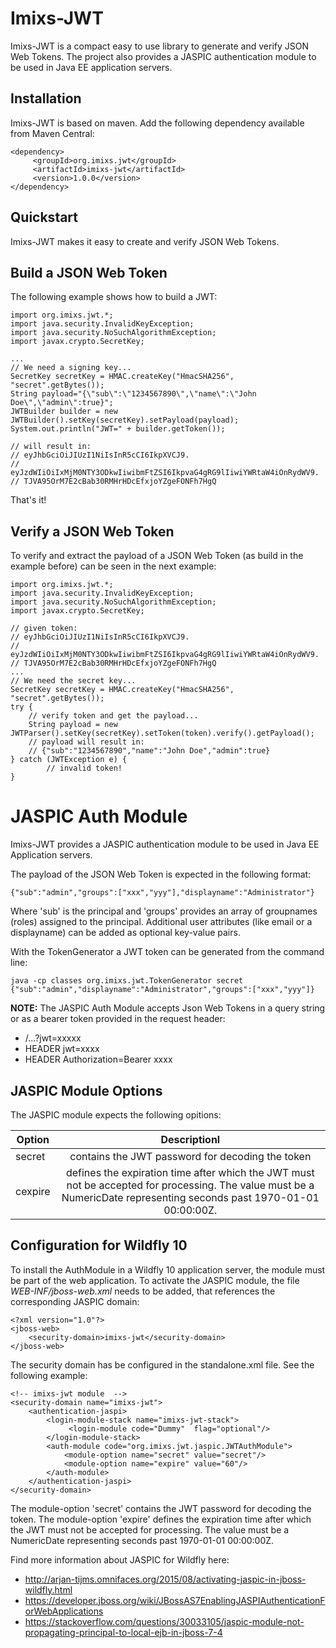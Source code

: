 # Imixs-JWT

Imixs-JWT is a compact easy to use library to generate and verify JSON Web Tokens.
The project also provides a JASPIC authentication module to be used in Java EE application servers. 


## Installation

Imixs-JWT is based on maven. Add the following dependency available from Maven Central:

	<dependency>
	     <groupId>org.imixs.jwt</groupId>
	     <artifactId>imixs-jwt</artifactId>
	     <version>1.0.0</version>
	</dependency>

## Quickstart

Imixs-JWT makes it easy to create and verify JSON Web Tokens. 

## Build a JSON Web Token

The following example shows how to build a JWT:

	import org.imixs.jwt.*;
	import java.security.InvalidKeyException;
	import java.security.NoSuchAlgorithmException;
	import javax.crypto.SecretKey;
	
	...
	// We need a signing key...
	SecretKey secretKey = HMAC.createKey("HmacSHA256", "secret".getBytes());
	String payload="{\"sub\":\"1234567890\",\"name\":\"John Doe\",\"admin\":true}";
	JWTBuilder builder = new JWTBuilder().setKey(secretKey).setPayload(payload);
	System.out.println("JWT=" + builder.getToken());
	
	// will result in:
	// eyJhbGciOiJIUzI1NiIsInR5cCI6IkpXVCJ9.
	// eyJzdWIiOiIxMjM0NTY3ODkwIiwibmFtZSI6IkpvaG4gRG9lIiwiYWRtaW4iOnRydWV9.
	// TJVA95OrM7E2cBab30RMHrHDcEfxjoYZgeFONFh7HgQ



That's it!
  
## Verify a JSON Web Token

To verify and extract the payload of a JSON Web Token (as build in the example before) can be seen in the next example:
   
	import org.imixs.jwt.*;
	import java.security.InvalidKeyException;
	import java.security.NoSuchAlgorithmException;
	import javax.crypto.SecretKey;
	
	// given token:
	// eyJhbGciOiJIUzI1NiIsInR5cCI6IkpXVCJ9.
	// eyJzdWIiOiIxMjM0NTY3ODkwIiwibmFtZSI6IkpvaG4gRG9lIiwiYWRtaW4iOnRydWV9.
	// TJVA95OrM7E2cBab30RMHrHDcEfxjoYZgeFONFh7HgQ
	...
	// We need the secret key...
	SecretKey secretKey = HMAC.createKey("HmacSHA256", "secret".getBytes());
	try {
		// verify token and get the payload...
		String payload = new JWTParser().setKey(secretKey).setToken(token).verify().getPayload();
		// payload will result in:
		// {"sub":"1234567890","name":"John Doe","admin":true}
	} catch (JWTException e) {
			// invalid token!
	}

   
# JASPIC Auth Module

Imixs-JWT provides a JASPIC authentication module to be used in Java EE Application servers. 

The payload of the JSON Web Token is expected in the following format:

	{"sub":"admin","groups":["xxx","yyy"],"displayname":"Administrator"}

Where 'sub' is the principal and 'groups' provides an array of groupnames (roles) assigned to the principal. Additional user attributes (like email or a displayname) can be added as optional key-value pairs. 

With the TokenGenerator a JWT token can be generated from the command line:

	java -cp classes org.imixs.jwt.TokenGenerator secret {"sub":"admin","displayname":"Administrator","groups":["xxx","yyy"]}

**NOTE:** The JASPIC Auth Module accepts Json Web Tokens in a query string or as a bearer token provided in the request header: 

 - /...?jwt=xxxxx
 - HEADER jwt=xxxx
 - HEADER Authorization=Bearer xxxx


## JASPIC Module Options

The JASPIC module expects the following opitions:

| Option        | Descriptionl  |
| ------------- |:-------------:|
| secret        | contains the JWT password for decoding the token |
| cexpire       | defines the expiration time after which the JWT must not be accepted for processing. The value must be a NumericDate representing seconds past 1970-01-01 00:00:00Z. |
 	

## Configuration for Wildfly 10

To install the AuthModule in a Wildfly 10 application server, the module must be part of the web application.
To activate the JASPIC module, the file *WEB-INF/jboss-web.xml* needs to be added, that references the corresponding JASPIC domain:


	<?xml version="1.0"?>
	<jboss-web>
	    <security-domain>imixs-jwt</security-domain>
	</jboss-web>

The security domain has be configured in the standalone.xml file. See the following example:

	<!-- imixs-jwt module  -->
    <security-domain name="imixs-jwt">
		<authentication-jaspi>
			<login-module-stack name="imixs-jwt-stack">
				 <login-module code="Dummy"  flag="optional"/>
			</login-module-stack>
			<auth-module code="org.imixs.jwt.jaspic.JWTAuthModule">
			 	<module-option name="secret" value="secret"/>
			 	<module-option name="expire" value="60"/>
			</auth-module>
		</authentication-jaspi>
	</security-domain>

The module-option 'secret' contains the JWT password for decoding the token.
The module-option 'expire' defines the expiration time after which the JWT must not be accepted for processing. The value must be a NumericDate representing seconds past 1970-01-01 00:00:00Z. 


Find more information about JASPIC for Wildfly here:

- http://arjan-tijms.omnifaces.org/2015/08/activating-jaspic-in-jboss-wildfly.html
- https://developer.jboss.org/wiki/JBossAS7EnablingJASPIAuthenticationForWebApplications
- https://stackoverflow.com/questions/30033105/jaspic-module-not-propagating-principal-to-local-ejb-in-jboss-7-4
